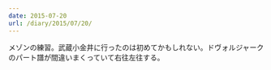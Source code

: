 ```yaml
---
date: 2015-07-20
url: /diary/2015/07/20/
---
```


メゾンの練習。武蔵小金井に行ったのは初めてかもしれない。ドヴォルジャークのパート譜が間違いまくっていて右往左往する。